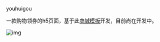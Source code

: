 youhuigou

一款购物领券的h5页面，基于此[商城模板](https://ext.dcloud.net.cn/plugin?id=267)开发，目前尚在开发中。

![img](https://mmbiz.qpic.cn/mmbiz_png/TdajpR31nEKVOMg2XFicAfibd2NJMHJPOjfC50BROJiaR7wTiaqcfJj0MnOYKBPiblLlXMT6ey2jckds1wibMBiblhFhQ/640?wx_fmt=png)